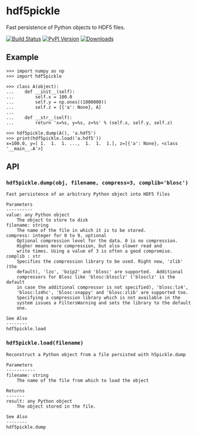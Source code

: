 hdf5pickle
==========

Fast persistence of Python objects to HDF5 files.

[![Build Status](https://travis-ci.org/rmcgibbo/hdf5pickle.png?branch=master)](https://travis-ci.org/rmcgibbo/hdf5pickle)
[![PyPI Version](https://badge.fury.io/py/hdf5pickle.png)](https://pypi.python.org/pypi/hdf5pickle)
[![Downloads](https://pypip.in/d/hdf5pickle/badge.png)](https://pypi.python.org/pypi/hdf5pickle)

Example
-------

```
>>> import numpy as np
>>> import hdf5pickle

>>> class A(object):
...    def __init__(self):
...        self.x = 100.0
...        self.y = np.ones((1000000))
...        self.z = [{'a': None}, A]
...
...    def __str__(self):
...        return 'x=%s, y=%s, z=%s' % (self.x, self.y, self.z)

>>> hdf5pickle.dump(A(), 'a.hdf5')
>>> print(hdf5pickle.load('a.hdf5'))
x=100.0, y=[ 1.  1.  1. ...,  1.  1.  1.], z=[{'a': None}, <class '__main__.A'>]
```


API
---

### `hdf5pickle.dump(obj, filename, compress=3, complib='blosc')`
```
Fast persistence of an arbitrary Python object into HDF5 files

Parameters
----------
value: any Python object
    The object to store to disk
filename: string
    The name of the file in which it is to be stored.
compress: integer for 0 to 9, optional
    Optional compression level for the data. 0 is no compression.
    Higher means more compression, but also slower read and
    write times. Using a value of 3 is often a good compromise.
complib : str
    Specifies the compression library to be used. Right now, 'zlib' (the
    default), 'lzo', 'bzip2' and 'blosc' are supported.  Additional
    compressors for Blosc like 'blosc:blosclz' ('blosclz' is the default
    in case the additional compressor is not specified), 'blosc:lz4',
    'blosc:lz4hc', 'blosc:snappy' and 'blosc:zlib' are supported too.
    Specifying a compression library which is not available in the
    system issues a FiltersWarning and sets the library to the default
    one.

See Also
--------
hdf5pickle.load
```

### `hdf5pickle.load(filename)`
```
Reconstruct a Python object from a file persisted with h5pickle.dump

Parameters
-----------
filename: string
    The name of the file from which to load the object

Returns
-------
result: any Python object
    The object stored in the file.

See Also
--------
hdf5pickle.dump
```



